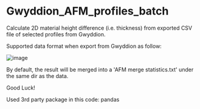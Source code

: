 # Gwyddion_AFM_profiles_batch
Calculate 2D material height difference (i.e. thickness) from exported CSV file of selected profiles from Gwyddion.

Supported data format when export from Gwyddion as follow:

![image](https://user-images.githubusercontent.com/66976281/110798594-3c086d80-8272-11eb-941c-412dec550041.png)

By default, the result will be merged into a 'AFM merge statistics.txt' under the same dir as the data.

Good Luck!

Used 3rd party package in this code:
pandas
